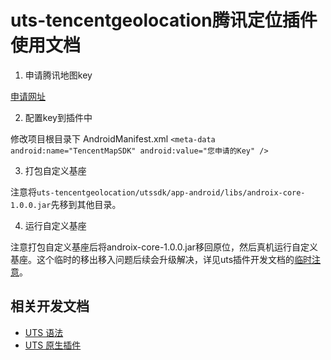 # uts-tencentgeolocation腾讯定位插件使用文档

1. 申请腾讯地图key

[申请网址](https://lbs.qq.com/mobile/androidMapSDK/developerGuide/getKey)

2. 配置key到插件中

修改项目根目录下 AndroidManifest.xml
`<meta-data android:name="TencentMapSDK" android:value="您申请的Key" />`

3. 打包自定义基座

注意将`uts-tencentgeolocation/utssdk/app-android/libs/androix-core-1.0.0.jar`先移到其他目录。

4. 运行自定义基座

注意打包自定义基座后将androix-core-1.0.0.jar移回原位，然后真机运行自定义基座。这个临时的移出移入问题后续会升级解决，详见uts插件开发文档的[临时注意](https://uniapp.dcloud.net.cn/plugin/uts-plugin.html#tempnotice)。

## 相关开发文档

- [UTS 语法](https://uniapp.dcloud.net.cn/tutorial/syntax-uts.html)
- [UTS 原生插件](https://uniapp.dcloud.net.cn/plugin/uts-plugin.html)

